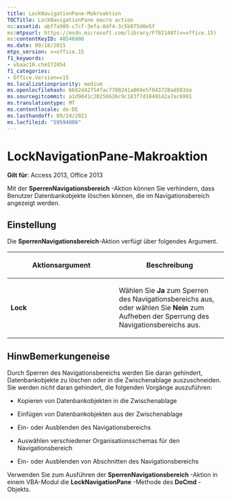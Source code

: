 ```yaml
---
title: LockNavigationPane-Makroaktion
TOCTitle: LockNavigationPane macro action
ms:assetid: abf7a989-c7cf-3efa-8df4-3c5b075d0e5f
ms:mtpsurl: https://msdn.microsoft.com/library/Ff821487(v=office.15)
ms:contentKeyID: 48546986
ms.date: 09/18/2015
mtps_version: v=office.15
f1_keywords:
- vbaac10.chm172454
f1_categories:
- Office.Version=v15
ms.localizationpriority: medium
ms.openlocfilehash: 6682d42754fac7780241a069e5f043728ad883da
ms.sourcegitcommit: a1d9041c20256616c9c183f7d1049142a7ac6991
ms.translationtype: MT
ms.contentlocale: de-DE
ms.lasthandoff: 09/24/2021
ms.locfileid: "59594006"
---
```

# <a name="locknavigationpane-macro-action"></a>LockNavigationPane-Makroaktion


**Gilt für**: Access 2013, Office 2013

Mit der **SperrenNavigationsbereich** -Aktion können Sie verhindern, dass Benutzer Datenbankobjekte löschen können, die im Navigationsbereich angezeigt werden.

## <a name="setting"></a>Einstellung

Die **SperrenNavigationsbereich**-Aktion verfügt über folgendes Argument.

<table>
<colgroup>
<col style="width: 50%" />
<col style="width: 50%" />
</colgroup>
<thead>
<tr class="header">
<th><p>Aktionsargument</p></th>
<th><p>Beschreibung</p></th>
</tr>
</thead>
<tbody>
<tr class="odd">
<td><p><strong>Lock</strong></p></td>
<td><p>Wählen Sie <strong>Ja</strong> zum Sperren des Navigationsbereichs aus, oder wählen Sie <strong>Nein</strong> zum Aufheben der Sperrung des Navigationsbereichs aus.</p></td>
</tr>
</tbody>
</table>


## <a name="remarks"></a>HinwBemerkungeneise

Durch Sperren des Navigationsbereichs werden Sie daran gehindert, Datenbankobjekte zu löschen oder in die Zwischenablage auszuschneiden. Sie werden *nicht* daran gehindert, die folgenden Vorgänge auszuführen:

  - Kopieren von Datenbankobjekten in die Zwischenablage

  - Einfügen von Datenbankobjekten aus der Zwischenablage

  - Ein- oder Ausblenden des Navigationsbereichs

  - Auswählen verschiedener Organisationsschemas für den Navigationsbereich

  - Ein- oder Ausblenden von Abschnitten des Navigationsbereichs

Verwenden Sie zum Ausführen der **SperrenNavigationsbereich** -Aktion in einem VBA-Modul die **LockNavigationPane** -Methode des **DoCmd** -Objekts.

